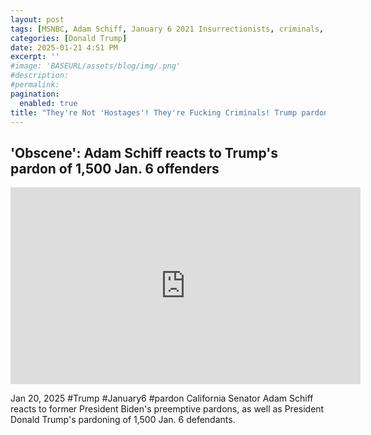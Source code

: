 ```yaml
---
layout: post
tags: [MSNBC, Adam Schiff, January 6 2021 Insurrectionists, criminals, pardons (abuse), politics]
categories: [Donald Trump]
date: 2025-01-21 4:51 PM
excerpt: ''
#image: 'BASEURL/assets/blog/img/.png'
#description:
#permalink:
pagination: 
  enabled: true
title: "They're Not 'Hostages'! They're Fucking Criminals! Trump pardons over fifteen hundred (1,500) January 6, 2021 Insurrectionists!"
---
```



## 'Obscene': Adam Schiff reacts to Trump's pardon of 1,500 Jan. 6 offenders

<iframe width="560" height="315" src="https://www.youtube.com/embed/csJVJ0O5tXc?si=wPDTuh49BDnEkVDc" title="YouTube video player" frameborder="0" allow="accelerometer; autoplay; clipboard-write; encrypted-media; gyroscope; picture-in-picture; web-share" referrerpolicy="strict-origin-when-cross-origin" allowfullscreen></iframe>

Jan 20, 2025  #Trump #January6 #pardon
California Senator Adam Schiff reacts to former President Biden's preemptive pardons, as well as President Donald Trump's pardoning of 1,500 Jan. 6 defendants.


